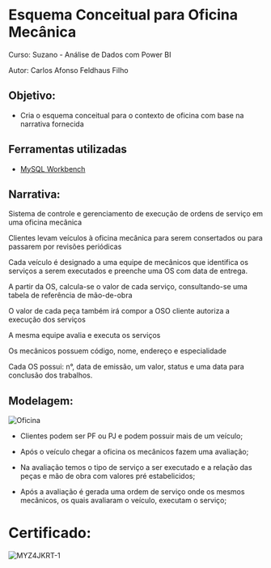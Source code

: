 # Esquema Conceitual para Oficina Mecânica

Curso: Suzano - Análise de Dados com Power BI

Autor: Carlos Afonso Feldhaus Filho

## Objetivo:

- Cria o esquema conceitual para o contexto de oficina com base na narrativa fornecida

## Ferramentas utilizadas

- [MySQL Workbench](https://www.mysql.com/products/workbench/)

## Narrativa:

Sistema de controle e gerenciamento de execução de ordens de serviço em uma oficina mecânica

Clientes levam veículos à oficina mecânica para serem consertados ou para passarem por revisões  periódicas

Cada veículo é designado a uma equipe de mecânicos que identifica os serviços a serem executados e preenche uma OS com data de entrega.

A partir da OS, calcula-se o valor de cada serviço, consultando-se uma tabela de referência de mão-de-obra

O valor de cada peça também irá compor a OSO cliente autoriza a execução dos serviços

A mesma equipe avalia e executa os serviços

Os mecânicos possuem código, nome, endereço e especialidade

Cada OS possui: n°, data de emissão, um valor, status e uma data para conclusão dos trabalhos.

## Modelagem:

![Oficina](https://github.com/user-attachments/assets/349568e9-a851-47a8-a497-2f47bef180cc)

- Clientes podem ser PF ou PJ e podem possuir mais de um veículo;
  
- Após o veículo chegar a oficina os mecânicos fazem uma avaliação;
  
- Na avaliação temos o tipo de serviço a ser executado e a relação das peças e mão de obra com valores pré estabelicidos;
  
- Após a avaliação é gerada uma ordem de serviço onde os mesmos mecânicos, os quais avaliaram o veículo, executam o serviço;

# Certificado:

![MYZ4JKRT-1](https://github.com/user-attachments/assets/56e6e9dd-be71-4e4a-a79d-ce9d95bd52c5)



